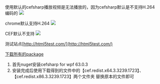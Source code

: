 使用默认的cefsharp播放视频是无法播放的，因为cefsharp默认是不支持H.264编码的
![](https://img2018.cnblogs.com/blog/944369/202001/944369-20200117142901840-531157836.png)

chrome默认支持H.264
![](https://img2018.cnblogs.com/blog/944369/202001/944369-20200117144655905-204189656.png)

CEF默认不支持
![](https://img2018.cnblogs.com/blog/944369/202001/944369-20200117144925447-1532328516.png)

测试站点[http://html5test.com/](http://html5test.com/)

[下载所有的package](https://github.com/leoparddne/CEFSharp.wpf.H.264.git)

1. 首先nuget安装cefsharp for wpf 63.0.3
2. 安装完成后使用下载得到的文件中的【cef.redist.x64.3.3239.1723】、【cef.redist.x86.3.3239.1723】两个文件夹
替换原本的文件即可
